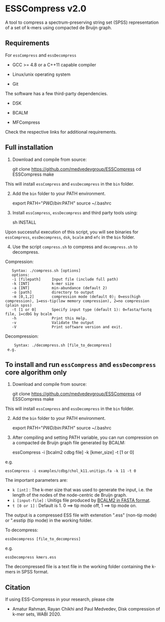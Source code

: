 # ESSCompress v2.0

A tool to compress a spectrum-preserving string set (SPSS) representation of a set of k-mers using compacted de Bruijn graph.

## Requirements

For `essCompress` and `essDecompress`  

- GCC >= 4.8 or a C++11 capable compiler

- Linux/unix operating system

- Git

The software has a few third-party dependencies. 

- DSK

- BCALM 
 
- MFCompress 

Check the respective links for additional requirements.


## Full installation

1) Download and compile from source:

    git clone https://github.com/medvedevgroup/ESSCompress
    cd ESSCompress
    make

This will install `essCompress` and `essDecompress` in the `bin` folder.

2) Add the `bin` folder to your PATH environment.

    export PATH="$PWD/bin:$PATH"
	source ~/.bashrc
	
3) Install `essCompress`, `essDecompress` and third party tools using:

    sh INSTALL

Upon successful execution of this script, you will see binaries for `essCompress`, `essDecompress`, `dsk`, `bcalm` and `mfc` in the `bin` folder.

4) Use the script `compress.sh` to compress and `decompress.sh` to decompress.

Compression:
	
       Syntax: ./compress.sh [options]
       options: 
       -i [filepath]     Input file (include full path)
	   -k [INT]          k-mer size
	   -a [INT]          min-abundance (default 2)
	   -o [path]	     directory to output 
	   -m [0,1,2]        compression mode (default 0); 0=ess(high compression), 1=ess-tip(low memory compression), 2=no compression (plain spss)
	   -t [1 or 0]       Specify input type (default 1): 0=fasta/fastq file, 1=cdbG by bcalm
	   -h                Print this Help.
	   -v                Validate the output
	   -V                Print software version and exit.

      
Decompression:
  
        Syntax: ./decompress.sh [file_to_decompress]
     e.g.  
## To install and run `essCompress` and `essDecompress` core algorithm only

1) Download and compile from source:

    git clone https://github.com/medvedevgroup/ESSCompress
    cd ESSCompress
    make

This will install `essCompress` and `essDecompress` in the `bin` folder.

2) Add the `bin` folder to your PATH environment.

    export PATH="$PWD/bin:$PATH"
	source ~/.bashrc


3) After compiling and setting PATH variable, you can run compression on a compacted de Bruijn graph file generated by BCALM:

    essCompress -i [bcalm2 cdbg file] -k [kmer_size] -t [1 or 0]

e.g.

    essCompress -i examples/cdbg/chol_k11.unitigs.fa -k 11 -t 0


The important parameters are:

*  `k [int]` : The k-mer size that was used to generate the input, i.e. the length of the nodes of the node-centric de Bruijn graph.
*  `i [input-file]` : Unitigs file produced by [BCALM2 in FASTA format](https://github.com/GATB/bcalm#output).
*  `t [0 or 1]` : Default is 1. 0 ==> tip mode off, 1 ==> tip mode on.

The output is a compressed ESS file with extenstion ".ess" (non-tip mode) or ".esstip (tip mode) in the working folder.

To decompress:

    essDecompress [file_to_decompress]
e.g.

    essDecompress kmers.ess
The decompressed file is a text file in the working folder containing the k-mers in SPSS format. 

## Citation

If using ESS-Compresss in your research, please cite
* Amatur Rahman, Rayan Chikhi and Paul Medvedev, Disk compression of k-mer sets, WABI 2020.

```